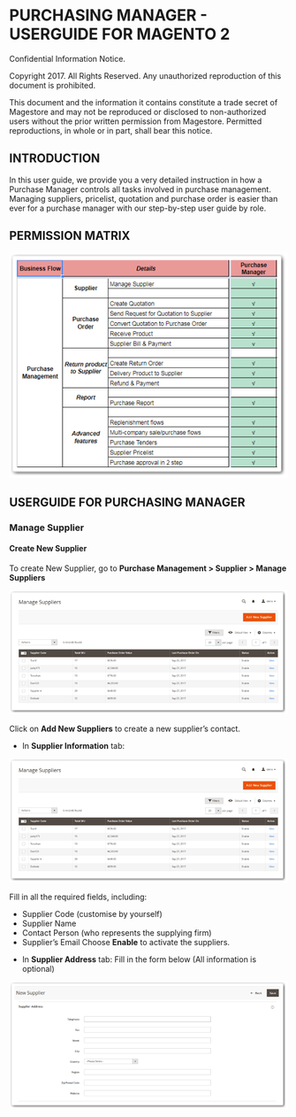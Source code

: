 # PURCHASING MANAGER - USERGUIDE FOR MAGENTO 2


Confidential Information Notice. 

Copyright 2017. All Rights Reserved. Any unauthorized reproduction of this document is prohibited. 

This document and the information it contains constitute a trade secret of Magestore and may not be reproduced or disclosed to non-authorized users without the prior written permission from Magestore. Permitted reproductions, in whole or in part, shall bear this notice.



## INTRODUCTION
In this user guide, we provide you a very detailed instruction in how a Purchase Manager controls all tasks involved in purchase management. Managing suppliers, pricelist, quotation and purchase order is easier than ever for a purchase manager with our step-by-step user guide by role. 

## PERMISSION MATRIX
![purchase manager permission matrix](./image_purchase_manager/image051.png) 

## USERGUIDE FOR PURCHASING MANAGER
###	Manage Supplier
#### Create New Supplier
To create New Supplier, go to **Purchase Management > Supplier > Manage Suppliers**

![create new supplier](./image_purchase_manager/image043.png) 

Click on **Add New Suppliers** to create a new supplier’s contact.

*	In **Supplier Information** tab:

![input supplier information](./image_purchase_manager/image043.png) 

Fill in all the required fields, including: 
- Supplier Code (customise by yourself)
- Supplier Name
- Contact Person (who represents the supplying firm)
- Supplier’s Email
Choose **Enable** to activate the suppliers.
  
*	In **Supplier Address** tab:
Fill in the form below (All information is optional)

![new supplier info form](./image_purchase_manager/image045.png) 
